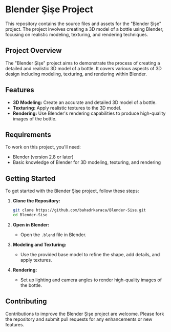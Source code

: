# Blender Şişe Project

This repository contains the source files and assets for the "Blender Şişe" project. The project involves creating a 3D model of a bottle using Blender, focusing on realistic modeling, texturing, and rendering techniques.

## Project Overview

The "Blender Şişe" project aims to demonstrate the process of creating a detailed and realistic 3D model of a bottle. It covers various aspects of 3D design including modeling, texturing, and rendering within Blender.

## Features

- **3D Modeling:** Create an accurate and detailed 3D model of a bottle.
- **Texturing:** Apply realistic textures to the 3D model.
- **Rendering:** Use Blender's rendering capabilities to produce high-quality images of the bottle.

## Requirements

To work on this project, you'll need:

- Blender (version 2.8 or later)
- Basic knowledge of Blender for 3D modeling, texturing, and rendering

## Getting Started

To get started with the Blender Şişe project, follow these steps:

1. **Clone the Repository:**

    ```sh
    git clone https://github.com/bahadrkaraca/Blender-Sise.git
    cd Blender-Sise
    ```

2. **Open in Blender:**

    - Open the `.blend` file in Blender.

3. **Modeling and Texturing:**

    - Use the provided base model to refine the shape, add details, and apply textures.

4. **Rendering:**

    - Set up lighting and camera angles to render high-quality images of the bottle.

## Contributing

Contributions to improve the Blender Şişe project are welcome. Please fork the repository and submit pull requests for any enhancements or new features.


